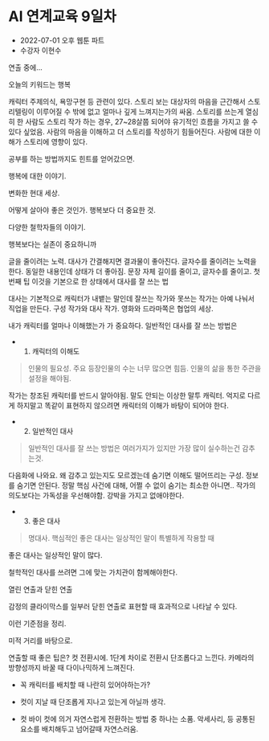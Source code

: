 # AI 연계교육 9일차

* 2022-07-01 오후 웹툰 파트
* 수강자 이현수

연출 중에...

오늘의 키워드는 행복

캐릭터 주제의식, 욕망구현 등 관련이 있다. 스토리 보는 대상자의 마음을 근간해서 스토리텔링이 이루어질 수 밖에 없고 얼마나 깊게 느껴지는가의 싸움. 스토리를 쓰는게 열심히 한 사람도 스토리 작가 하는 경우, 27~28살쯤 되어야 유기적인 흐름을 가지고 쓸 수 있다 싶었음. 사람의 마음을 이해하고 더 스토리를 작성하기 힘들어진다. 사람에 대한 이해가 스토리에 영향이 있다.

공부를 하는 방법까지도 힌트를 얻어갔으면.

행복에 대한 이야기.

변화한 현대 세상.

어떻게 살아야 좋은 것인가. 행복보다 더 중요한 것.

다양한 철학자들의 이야기. 

행복보다는 실존이 중요하니까

글을 줄이려는 노력. 대사가 간결해지면 결과물이 좋아진다. 글자수를 줄이려는 노력을 한다. 동일한 내용인데 상태가 더 좋아짐. 문장 자체 길이를 줄이고, 글자수를 줄이고. 첫번째 팁 이것을 기본으로 한 상태에서 대사를 잘 쓰는 법

대사는 기본적으로 캐릭터가 내뱉는 말인데 잘쓰는 작가와 못쓰는 작가는 아예 나눠서 직업을 만든다. 구성 작가와 대사 작가. 영화와 드라마쪽은 협업의 세상.

내가 캐릭터를 얼마나 이해했는가 가 중요하다. 일반적인 대사를 잘 쓰는 방법은
- 1. 캐릭터의 이해도
> 인물의 필요성. 주요 등장인물의 수는 너무 많으면 힘듬. 인물의 삶을 통한 주관을 설정을 해야됨.

작가는 창조된 캐릭터를 반드시 알아야됨. 말도 안되는 이상한 말투 캐릭터. 억지로 다르게 하지말고 똑같이 표현하지 않으려면 캐릭터의 이해가 바탕이 되어야 한다.

- 2. 일반적인 대사
> 일반적인 대사를 잘 쓰는 방법은 여러가지가 있지만 가장 많이 실수하는건 감추는것.

다음화에 나와요. 왜 감추고 있는지도 모르겠는데 숨기면 이해도 떨어뜨리는 구성. 정보를 숨기면 안된다. 정말 핵심 사건에 대해, 어쩔 수 없이 숨기는 최소한 아니면.. 작가의 의도보다는 가독성을 우선해야함. 강박을 가지고 없애야한다.

- 3. 좋은 대사
> 명대사. 핵심적인 좋은 대사는 일상적인 말이 특별하게 작용할 때

좋은 대사는 일상적인 말이 많다.

철학적인 대사를 쓰려면 그에 맞는 가치관이 함께해야한다.



열린 연출과 닫힌 연출

감정의 클라이막스를 일부러 닫힌 연출로 표현할 때 효과적으로 나타날 수 있다.

이런 기준점을 정리.

미적 거리를 바탕으로.

연출할 때 좋은 팁은? 컷 전환시에. 1단계 차이로 전환시 단조롭다고 느낀다. 카메라의 방향성까지 바꿀 때 다이나믹하게 느껴진다.
- 꼭 캐릭터를 배치할 때 나란히 있어야하는가? 

- 컷이 지날 때 단조롭게 지나고 있는게 아닐까 생각.

- 컷 바이 컷에 의거 자연스럽게 전환하는 방법 중 하나는 소품. 악세사리, 등 공통된 요소를 배치해두고 넘어갈때 자연스러움. 
